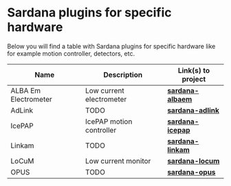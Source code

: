 # Sardana plugins for specific hardware

Below you will find a table with Sardana plugins for specific 
hardware like for example motion controller, detectors, etc.

| Name | Description | Link(s) to project |
| ---- | ----------- | ------------ |
| ALBA Em Electrometer | Low current electrometer | [**sardana-albaem**](https://github.com/ALBA-Synchrotron/sardana-albaem) |
| AdLink | TODO | [**sardana-adlink**](https://github.com/ALBA-Synchrotron/sardana-adlink) | 
| IcePAP | IcePAP motion controller | [**sardana-icepap**](https://github.com/ALBA-Synchrotron/sardana-icepap) |
| Linkam | TODO | [**sardana-linkam**](https://github.com/ALBA-Synchrotron/sardana-linkam) |
| LoCuM | Low current monitor | [**sardana-locum**](https://github.com/ALBA-Synchrotron/sardana-locum) |
| OPUS | TODO | [**sardana-opus**](https://github.com/ALBA-Synchrotron/sardana-opus) |

